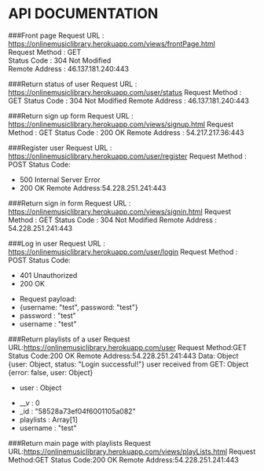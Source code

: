 # API DOCUMENTATION

###Front page
Request URL : https://onlinemusiclibrary.herokuapp.com/views/frontPage.html  
Request Method : GET  
Status Code : 304 Not Modified  
Remote Address : 46.137.181.240:443  

###Return status of user
Request URL : https://onlinemusiclibrary.herokuapp.com/user/status
Request Method : GET
Status Code : 304 Not Modified
Remote Address : 46.137.181.240:443

###Return sign up form
Request URL : https://onlinemusiclibrary.herokuapp.com/views/signup.html
Request Method : GET
Status Code : 200 OK
Remote Address : 54.217.217.36:443

###Register user
Request URL : https://onlinemusiclibrary.herokuapp.com/user/register
Request Method : POST
Status Code:
* 500 Internal Server Error
* 200 OK
Remote Address:54.228.251.241:443

###Return sign in form
Request URL : https://onlinemusiclibrary.herokuapp.com/views/signin.html
Request Method : GET
Status Code : 304 Not Modified
Remote Address : 54.228.251.241:443

###Log in user
Request URL : https://onlinemusiclibrary.herokuapp.com/user/login
Request Method : POST
Status Code:
* 401 Unauthorized
* 200 OK
- Request payload:
- {username: "test", password: "test"}
- password : "test"
- username : "test"

###Return playlists of a user
Request URL:https://onlinemusiclibrary.herokuapp.com/user
Request Method:GET
Status Code:200 OK
Remote Address:54.228.251.241:443
Data:  Object {user: Object, status: "Login successful!"}
user received from GET:  Object {error: false, user: Object}
* user : Object
- __v : 0
- _id : "58528a73ef04f6001105a082"
- playlists : Array[1]
- username : "test"

###Return main page with playlists
Request URL:https://onlinemusiclibrary.herokuapp.com/views/playLists.html
Request Method:GET
Status Code:200 OK
Remote Address:54.228.251.241:443
